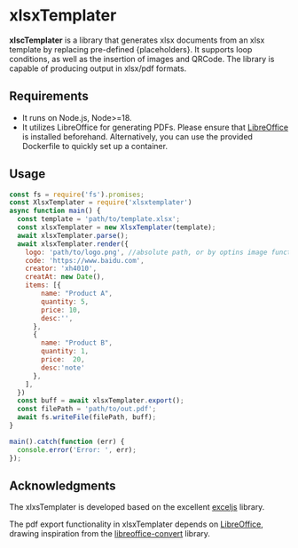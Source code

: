# xlsxTemplater
**xlscTemplater** is a library that generates xlsx documents from an xlsx template by replacing pre-defined {placeholders}. It supports loop conditions, as well as the insertion of images and QRCode. The library is capable of producing output in xlsx/pdf formats.

## Requirements
- It runs on Node.js, Node>=18.
- It utilizes LibreOffice for generating PDFs. Please ensure that [LibreOffice](https://www.libreoffice.org/) is installed beforehand. Alternatively, you can use the provided Dockerfile to quickly set up a container.
  
## Usage
```javascript
const fs = require('fs').promises;
const XlsxTemplater = require('xlsxtemplater')
async function main() {
  const template = 'path/to/template.xlsx';
  const xlsxTemplater = new XlsxTemplater(template);
  await xlsxTemplater.parse();
  await xlsxTemplater.render({
    logo: 'path/to/logo.png', //absolute path, or by optins image function convert to absolute path
    code: 'https://www.baidu.com',
    creator: 'xh4010',
    creatAt: new Date(),
    items: [{
        name: "Product A",
        quantity: 5,
        price: 10,
        desc:'',
      },
      {
        name: "Product B",
        quantity: 1,
        price:  20,
        desc:'note'
      },
    ],
  })
  const buff = await xlsxTemplater.export();
  const filePath = 'path/to/out.pdf';
  await fs.writeFile(filePath, buff);
}

main().catch(function (err) {
  console.error('Error: ', err);
});
```


## Acknowledgments
The xlxsTemplater is developed based on the excellent [exceljs](https://github.com/exceljs/exceljs) library.

The pdf export functionality in xlsxTemplater depends on [LibreOffice](https://www.libreoffice.org/), drawing inspiration from the [libreoffice-convert](https://github.com/elwerene/libreoffice-convert) library.


